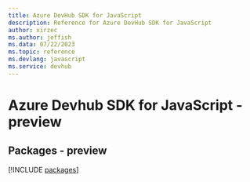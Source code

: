 ```yaml
---
title: Azure DevHub SDK for JavaScript
description: Reference for Azure DevHub SDK for JavaScript
author: xirzec
ms.author: jeffish
ms.data: 07/22/2023
ms.topic: reference
ms.devlang: javascript
ms.service: devhub
---
```

# Azure Devhub SDK for JavaScript - preview
## Packages - preview
[!INCLUDE [packages](devhub-index.md)]